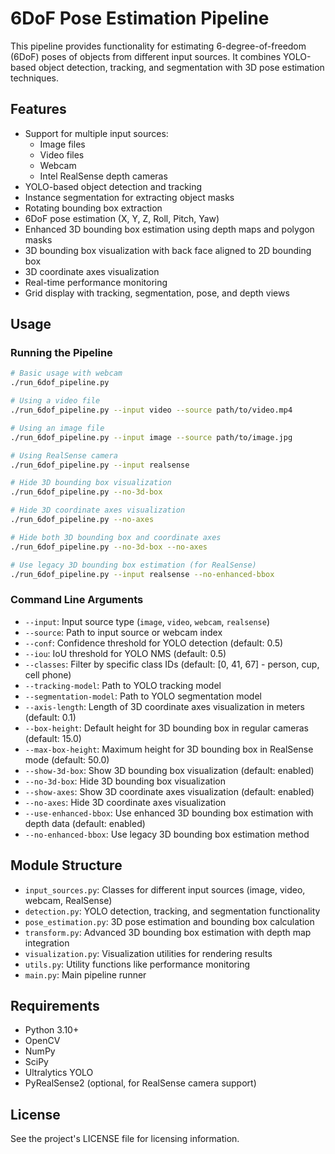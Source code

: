 # 6DoF Pose Estimation Pipeline

This pipeline provides functionality for estimating 6-degree-of-freedom (6DoF) poses of objects from different input sources. It combines YOLO-based object detection, tracking, and segmentation with 3D pose estimation techniques.

## Features

-   Support for multiple input sources:
    -   Image files
    -   Video files
    -   Webcam
    -   Intel RealSense depth cameras
-   YOLO-based object detection and tracking
-   Instance segmentation for extracting object masks
-   Rotating bounding box extraction
-   6DoF pose estimation (X, Y, Z, Roll, Pitch, Yaw)
-   Enhanced 3D bounding box estimation using depth maps and polygon masks
-   3D bounding box visualization with back face aligned to 2D bounding box
-   3D coordinate axes visualization
-   Real-time performance monitoring
-   Grid display with tracking, segmentation, pose, and depth views

## Usage

### Running the Pipeline

```bash
# Basic usage with webcam
./run_6dof_pipeline.py

# Using a video file
./run_6dof_pipeline.py --input video --source path/to/video.mp4

# Using an image file
./run_6dof_pipeline.py --input image --source path/to/image.jpg

# Using RealSense camera
./run_6dof_pipeline.py --input realsense

# Hide 3D bounding box visualization
./run_6dof_pipeline.py --no-3d-box

# Hide 3D coordinate axes visualization
./run_6dof_pipeline.py --no-axes

# Hide both 3D bounding box and coordinate axes
./run_6dof_pipeline.py --no-3d-box --no-axes

# Use legacy 3D bounding box estimation (for RealSense)
./run_6dof_pipeline.py --input realsense --no-enhanced-bbox
```

### Command Line Arguments

-   `--input`: Input source type (`image`, `video`, `webcam`, `realsense`)
-   `--source`: Path to input source or webcam index
-   `--conf`: Confidence threshold for YOLO detection (default: 0.5)
-   `--iou`: IoU threshold for YOLO NMS (default: 0.5)
-   `--classes`: Filter by specific class IDs (default: [0, 41, 67] - person, cup, cell phone)
-   `--tracking-model`: Path to YOLO tracking model
-   `--segmentation-model`: Path to YOLO segmentation model
-   `--axis-length`: Length of 3D coordinate axes visualization in meters (default: 0.1)
-   `--box-height`: Default height for 3D bounding box in regular cameras (default: 15.0)
-   `--max-box-height`: Maximum height for 3D bounding box in RealSense mode (default: 50.0)
-   `--show-3d-box`: Show 3D bounding box visualization (default: enabled)
-   `--no-3d-box`: Hide 3D bounding box visualization
-   `--show-axes`: Show 3D coordinate axes visualization (default: enabled)
-   `--no-axes`: Hide 3D coordinate axes visualization
-   `--use-enhanced-bbox`: Use enhanced 3D bounding box estimation with depth data (default: enabled)
-   `--no-enhanced-bbox`: Use legacy 3D bounding box estimation method

## Module Structure

-   `input_sources.py`: Classes for different input sources (image, video, webcam, RealSense)
-   `detection.py`: YOLO detection, tracking, and segmentation functionality
-   `pose_estimation.py`: 3D pose estimation and bounding box calculation
-   `transform.py`: Advanced 3D bounding box estimation with depth map integration
-   `visualization.py`: Visualization utilities for rendering results
-   `utils.py`: Utility functions like performance monitoring
-   `main.py`: Main pipeline runner

## Requirements

-   Python 3.10+
-   OpenCV
-   NumPy
-   SciPy
-   Ultralytics YOLO
-   PyRealSense2 (optional, for RealSense camera support)

## License

See the project's LICENSE file for licensing information.
